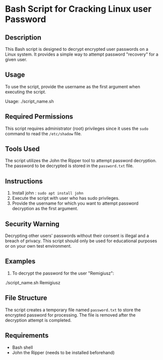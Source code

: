 # Bash Script for Cracking Linux user Password

## Description
This Bash script is designed to decrypt encrypted user passwords on a Linux system. It provides a simple way to attempt password "recovery" for a given user.

## Usage
To use the script, provide the username as the first argument when executing the script.

Usage: ./script_name.sh <username>

## Required Permissions
This script requires administrator (root) privileges since it uses the `sudo` command to read the `/etc/shadow` file.

## Tools Used
The script utilizes the John the Ripper tool to attempt password decryption. The password to be decrypted is stored in the `password.txt` file.

## Instructions
1. Install john : `sudo apt install john`
2. Execute the script with user who has sudo privileges.
3. Provide the username for which you want to attempt password decryption as the first argument.

## Security Warning
Decrypting other users' passwords without their consent is illegal and a breach of privacy. This script should only be used for educational purposes or on your own test environment.

## Examples
1. To decrypt the password for the user "Remigiusz":

./script_name.sh Remigiusz


## File Structure
The script creates a temporary file named `password.txt` to store the encrypted password for processing. The file is removed after the decryption attempt is completed.

## Requirements
- Bash shell
- John the Ripper (needs to be installed beforehand)

